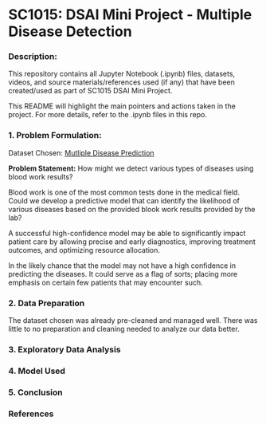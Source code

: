 # SC1015: DSAI Mini Project - Multiple Disease Detection


### Description:
This repository contains all Jupyter Notebook (.ipynb) files, datasets, videos, and source materials/references used (if any) that have been created/used as part of SC1015 DSAI Mini Project.

This README will highlight the main pointers and actions taken in the project. For more details, refer to the .ipynb files in this repo.

### 1. Problem Formulation:
Dataset Chosen: [Mutliple Disease Prediction](https://www.kaggle.com/datasets/ehababoelnaga/multiple-disease-prediction)

**Problem Statement:** How might we detect various types of diseases using blood work results?


Blood work is one of the most common tests done in the medical field. Could we develop a predictive model that can identify the likelihood of various diseases based on the provided blook work results provided by the lab?

A successful high-confidence model may be able to significantly impact patient care by allowing precise and early diagnostics, improving treatment outcomes, and optimizing resource allocation.

In the likely chance that the model may not have a high confidence in predicting the diseases. It could serve as a flag of sorts; placing more emphasis on certain few patients that may encounter such.

### 2. Data Preparation
The dataset chosen was already pre-cleaned and managed well. There was little to no preparation and cleaning needed to analyze our data better.


### 3. Exploratory Data Analysis

### 4. Model Used
### 5. Conclusion
### References
